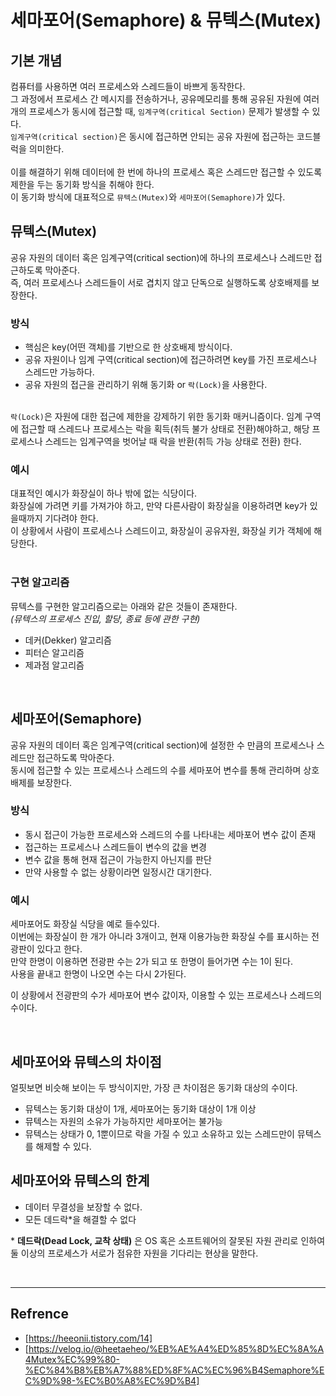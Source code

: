 # 세마포어(Semaphore) & 뮤텍스(Mutex)

## 기본 개념

컴퓨터를 사용하면 여러 프로세스와 스레드들이 바쁘게 동작한다. </br>
그 과정에서 프로세스 간 메시지를 전송하거나, 공유메모리를 통해 공유된 자원에 여러 개의 프로세스가 동시에 접근할 때, `임계구역(critical Section)` 문제가 발생할 수 있다. </br>
`임계구역(critical section)`은 동시에 접근하면 안되는 공유 자원에 접근하는 코드블럭을 의미한다. </br>  
이를 해결하기 위해 데이터에 한 번에 하나의 프로세스 혹은 스레드만 접근할 수 있도록 제한을 두는 동기화 방식을 취해야 한다. </br>
이 동기화 방식에 대표적으로 `뮤텍스(Mutex)`와 `세마포어(Semaphore)`가 있다. </br>

## 뮤텍스(Mutex)

공유 자원의 데이터 혹은 임계구역(critical section)에 하나의 프로세스나 스레드만 접근하도록 막아준다. </br>
즉, 여러 프로세스나 스레드들이 서로 겹치지 않고 단독으로 실행하도록 상호배제를 보장한다. </br>

### 방식

- 핵심은 key(어떤 객체)를 기반으로 한 상호배제 방식이다. </br>
- 공유 자원이나 임계 구역(critical section)에 접근하려면 key를 가진 프로세스나 스레드만 가능하다. </br>
- 공유 자원의 접근을 관리하기 위해 동기화 or `락(Lock)`을 사용한다. </br></br>

`락(Lock)`은 자원에 대한 접근에 제한을 강제하기 위한 동기화 매커니즘이다. 임계 구역에 접근할 때 스레드나 프로세스는 락을 획득(취득 불가 상태로 전환)해야하고, 해당 프로세스나 스레드는 임계구역을 벗어날 때 락을 반환(취득 가능 상태로 전환) 한다.

### 예시

대표적인 예시가 화장실이 하나 밖에 없는 식당이다. </br>
화장실에 가려면 키를 가져가야 하고, 만약 다른사람이 화장실을 이용하려면 key가 있을때까지 기다려야 한다. </br>
이 상황에서 사람이 프로세스나 스레드이고, 화장실이 공유자원, 화장실 키가 객체에 해당한다. </br></br>

### 구현 알고리즘

뮤텍스를 구현한 알고리즘으로는 아래와 같은 것들이 존재한다.  
_(뮤텍스의 프로세스 진입, 할당, 종료 등에 관한 구현)_

- 데커(Dekker) 알고리즘 </br>
- 피터슨 알고리즘 </br>
- 제과점 알고리즘 </br>

</br>

## 세마포어(Semaphore)

공유 자원의 데이터 혹은 임계구역(critical section)에 설정한 수 만큼의 프로세스나 스레드만 접근하도록 막아준다. </br>
동시에 접근할 수 있는 프로세스나 스레드의 수를 세마포어 변수를 통해 관리하며 상호배제를 보장한다. </br>

### 방식

- 동시 접근이 가능한 프로세스와 스레드의 수를 나타내는 세마포어 변수 값이 존재 </br>
- 접근하는 프로세스나 스레드들이 변수의 값을 변경 </br>
- 변수 값을 통해 현재 접근이 가능한지 아닌지를 판단 </br>
- 만약 사용할 수 없는 상황이라면 일정시간 대기한다. </br>

### 예시

세마포어도 화장실 식당을 예로 들수있다. </br>
이번에는 화장실이 한 개가 아니라 3개이고, 현재 이용가능한 화장실 수를 표시하는 전광판이 있다고 한다. </br>
만약 한명이 이용하면 전광판 수는 2가 되고 또 한명이 들어가면 수는 1이 된다. </br>
사용을 끝내고 한명이 나오면 수는 다시 2가된다. </br>

이 상황에서 전광판의 수가 세마포어 변수 값이자, 이용할 수 있는 프로세스나 스레드의 수이다. </br>

</br>

## 세마포어와 뮤텍스의 차이점

얼핏보면 비슷해 보이는 두 방식이지만, 가장 큰 차이점은 동기화 대상의 수이다. </br>

- 뮤텍스는 동기화 대상이 1개, 세마포어는 동기화 대상이 1개 이상 </br>
- 뮤텍스는 자원의 소유가 가능하지만 세마포어는 불가능 </br>
- 뮤텍스는 상태가 0, 1뿐이므로 락을 가질 수 있고 소유하고 있는 스레드만이 뮤텍스를 해제할 수 있다. </br>

## 세마포어와 뮤텍스의 한계

- 데이터 무결성을 보장할 수 없다. </br>
- 모든 데드락\*을 해결할 수 없다 </br>

\* **데드락(Dead Lock, 교착 상태)** 은 OS 혹은 소프트웨어의 잘못된 자원 관리로 인하여 둘 이상의 프로세스가 서로가 점유한 자원을 기다리는 현상을 말한다.

</br>

---

## Refrence

- [https://heeonii.tistory.com/14] </br>
- [https://velog.io/@heetaeheo/%EB%AE%A4%ED%85%8D%EC%8A%A4Mutex%EC%99%80-%EC%84%B8%EB%A7%88%ED%8F%AC%EC%96%B4Semaphore%EC%9D%98-%EC%B0%A8%EC%9D%B4]
